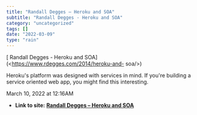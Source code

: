 ```yaml
---
title: "Randall Degges – Heroku and SOA"
subtitle: "Randall Degges - Heroku and SOA"
category: "uncategorized"
tags: []
date: "2022-03-09"
type: "rain"
---
```

[ Randall Degges - Heroku and SOA](<https://www.rdegges.com/2014/heroku-and-
soa/>)

Heroku's platform was designed with services in mind. If you're building a
service oriented web app, you might find this interesting.

March 10, 2022 at 12:16AM


* **Link to site:** **[Randall Degges – Heroku and SOA](None)**